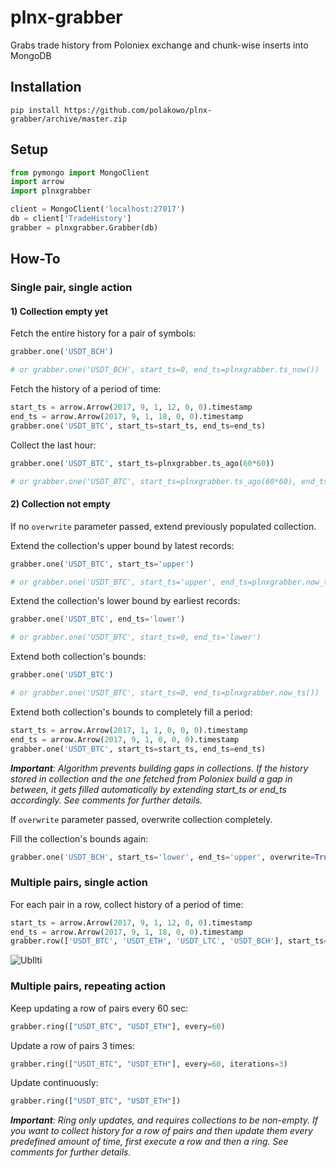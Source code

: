 # plnx-grabber
Grabs trade history from Poloniex exchange and chunk-wise inserts into MongoDB

## Installation

```
pip install https://github.com/polakowo/plnx-grabber/archive/master.zip
```

## Setup

```python
from pymongo import MongoClient
import arrow
import plnxgrabber

client = MongoClient('localhost:27017')
db = client['TradeHistory']
grabber = plnxgrabber.Grabber(db)
```

## How-To

### Single pair, single action

#### 1) Collection empty yet

Fetch the entire history for a pair of symbols:
```python
grabber.one('USDT_BCH')

# or grabber.one('USDT_BCH', start_ts=0, end_ts=plnxgrabber.ts_now())
```

Fetch the history of a period of time:
```python
start_ts = arrow.Arrow(2017, 9, 1, 12, 0, 0).timestamp
end_ts = arrow.Arrow(2017, 9, 1, 18, 0, 0).timestamp
grabber.one('USDT_BTC', start_ts=start_ts, end_ts=end_ts)
```

Collect the last hour:
```python
grabber.one('USDT_BTC', start_ts=plnxgrabber.ts_ago(60*60))

# or grabber.one('USDT_BTC', start_ts=plnxgrabber.ts_ago(60*60), end_ts=plnxgrabber.ts_now())
```

#### 2) Collection not empty

If no `overwrite` parameter passed, extend previously populated collection.

Extend the collection's upper bound by latest records:
```python
grabber.one('USDT_BTC', start_ts='upper')

# or grabber.one('USDT_BTC', start_ts='upper', end_ts=plnxgrabber.now_ts())
```

Extend the collection's lower bound by earliest records:
```python
grabber.one('USDT_BTC', end_ts='lower')

# or grabber.one('USDT_BTC', start_ts=0, end_ts='lower')
```

Extend both collection's bounds:
```python
grabber.one('USDT_BTC')

# or grabber.one('USDT_BTC', start_ts=0, end_ts=plnxgrabber.now_ts())
```

Extend both collection's bounds to completely fill a period:
```python
start_ts = arrow.Arrow(2017, 1, 1, 0, 0, 0).timestamp
end_ts = arrow.Arrow(2017, 9, 1, 0, 0, 0).timestamp
grabber.one('USDT_BTC', start_ts=start_ts, end_ts=end_ts)
```

***Important**: Algorithm prevents building gaps in collections. If the history stored in collection and the one fetched from Poloniex build a gap in between, it gets filled automatically by extending start_ts or end_ts accordingly. See comments for further details.*

If `overwrite` parameter passed, overwrite collection completely.

Fill the collection's bounds again:
```python
grabber.one('USDT_BCH', start_ts='lower', end_ts='upper', overwrite=True)
```

### Multiple pairs, single action

For each pair in a row, collect history of a period of time:
```python
start_ts = arrow.Arrow(2017, 9, 1, 12, 0, 0).timestamp
end_ts = arrow.Arrow(2017, 9, 1, 18, 0, 0).timestamp
grabber.row(['USDT_BTC', 'USDT_ETH', 'USDT_LTC', 'USDT_BCH'], start_ts=start_ts, end_ts=end_ts, overwrite=True)
```

![UbIlti](https://i.makeagif.com/media/9-18-2017/UbIlti.gif)

### Multiple pairs, repeating action

Keep updating a row of pairs every 60 sec:
```python
grabber.ring(["USDT_BTC", "USDT_ETH"], every=60)
```

Update a row of pairs 3 times:
```python
grabber.ring(["USDT_BTC", "USDT_ETH"], every=60, iterations=3)
```

Update continuously:
```python
grabber.ring(["USDT_BTC", "USDT_ETH"])
```

***Important**: Ring only updates, and requires collections to be non-empty. If you want to collect history for a row of pairs and then update them every predefined amount of time, first execute a row and then a ring. See comments for further details.*
